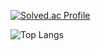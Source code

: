 <!--
**trueblue2222/trueblue2222** is a ✨ _special_ ✨ repository because its `README.md` (this file) appears on your GitHub profile.

Here are some ideas to get you started:

- 🔭 I’m currently working on ...
- 🌱 I’m currently learning ...
- 👯 I’m looking to collaborate on ...
- 🤔 I’m looking for help with ...
- 💬 Ask me about ...
- 📫 How to reach me: ...
- 😄 Pronouns: ...
- ⚡ Fun fact: ...
-->

[![Solved.ac Profile](http://mazassumnida.wtf/api/generate_badge?boj=trueblue222)](https://solved.ac/trueblue222)

![Top Langs](https://github-readme-stats.vercel.app/api/top-langs/?username=trueblue2222&layout=compact&theme=dark)
